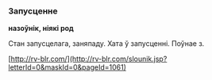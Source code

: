 ### Запусценне
**назоўнік, ніякі род**

Стан запусцелага, заняпаду. Хата ў запусценні. Поўнае з.

<a rel="author">[http://rv-blr.com/](http://rv-blr.com/slounik.jsp?letterId=0&maskId=0&pageId=1061)</a>
